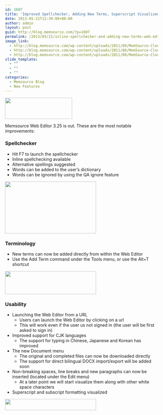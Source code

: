 ```yaml
---
id: 1607
title: 'Improved Spellchecker, Adding New Terms, Superscript Visualized &#8211; Web Editor 3.25 Released'
date: 2013-05-21T12:39:09+00:00
author: admin
layout: post
guid: http://blog.memsource.com/?p=1607
permalink: /2013/05/21/inline-spellchecker-and-adding-new-terms-web-editor-3-25-released/
image_link:
  - http://blog.memsource.com/wp-content/uploads/2011/08/MemSource-Cloud.png
  - http://blog.memsource.com/wp-content/uploads/2011/08/MemSource-Cloud.png
  - http://blog.memsource.com/wp-content/uploads/2011/08/MemSource-Cloud.png
slide_template:
  - ""
  - ""
  - ""
categories:
  - Memsource Blog
  - New Features
---
```

[<img class=" alignleft" title="Memsource Cloud – medium" src="/wp-content/uploads/2012/08/MemSource-Cloud-–-medium.png" alt="" width="221" height="70" />](http://www.memsource.com/)

Memsource Web Editor 3.25 is out. These are the most notable improvements:<!--more-->

### Spellchecker

  * Hit F7 to launch the spellchecker
  * Inline spellchecking available
  * Alternative spellings suggested
  * Words can be added to the user&#8217;s dictionary
  * Words can be ignored by using the QA ignore feature

[<img class="alignnone size-medium wp-image-1646" title="Internal-spellchecker-twe" src="/wp-content/uploads/2013/05/Internal-spellchecker-twe-300x171.png" alt="" width="300" height="171" />](/wp-content/uploads/2013/05/Internal-spellchecker-twe.png)

### Terminology

  * New terms can now be added directly from within the Web Editor
  * Use the Add Term command under the Tools menu, or use the Alt+T shortcut

[<img title="add-term" src="/wp-content/uploads/2013/05/add-term-300x76.png" alt="" width="300" height="76" />](/wp-content/uploads/2013/05/add-term.png)

### Usability

  * Launching the Web Editor from a URL 
      * Users can launch the Web Editor by clicking on a url
      * This will work even if the user us not signed in (the user will be first asked to sign in)
  * Improved support for CJK languages 
      * The support for typing in Chinese, Japanese and Korean has improved
  * The new Document menu 
      * The original and completed files can now be downloaded directly
      * The support for direct bilingual DOCX import/export will be added soon
  * Non-breaking spaces, line breaks and new paragraphs can now be inserted (located under the Edit menu) 
      * At a later point we will start visualize them along with other white space characters
  * Superscript and subscript formatting visualized

[<img class="alignnone size-medium wp-image-1647" title="superscript" src="/wp-content/uploads/2013/05/superscript-300x37.png" alt="" width="300" height="37" />](/wp-content/uploads/2013/05/superscript.png)

&nbsp;